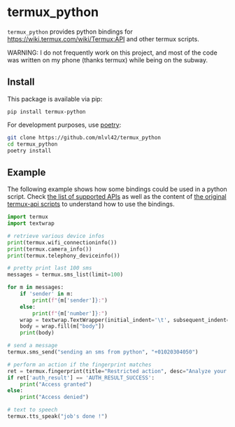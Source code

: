 # termux_python

`termux_python` provides python bindings for https://wiki.termux.com/wiki/Termux:API
and other termux scripts.

WARNING: I do not frequently work on this project, and most of the code was written on my phone (thanks termux) while being
on the subway.

## Install

This package is available via pip:
```
pip install termux-python
```

For development purposes, use [poetry](https://python-poetry.org/):
```bash
git clone https://github.com/mlvl42/termux_python
cd termux_python
poetry install
```

## Example

The following example shows how some bindings could be used in a python script. Check [the list of supported
APIs](https://github.com/mlvl42/termux_python/blob/master/termux/termux.py) as well
as the content of [the original termux-api scripts](https://github.com/termux/termux-api-package/tree/master/scripts)
to understand how to use the bindings.

```python
import termux
import textwrap

# retrieve various device infos
print(termux.wifi_connectioninfo())
print(termux.camera_info())
print(termux.telephony_deviceinfo())

# pretty print last 100 sms
messages = termux.sms_list(limit=100)

for m in messages:
    if 'sender' in m:
        print(f"{m['sender']}:")
    else:
        print(f"{m['number']}:")
    wrap = textwrap.TextWrapper(initial_indent='\t', subsequent_indent='\t')
    body = wrap.fill(m["body"])
    print(body)

# send a message
termux.sms_send("sending an sms from python", "+01020304050")

# perform an action if the fingerprint matches
ret = termux.fingerprint(title="Restricted action", desc="Analyze your fingerprint")
if ret['auth_result'] == 'AUTH_RESULT_SUCCESS':
    print("Access granted")
else:
    print("Access denied")

# text to speech
termux.tts_speak("job's done !")
```
